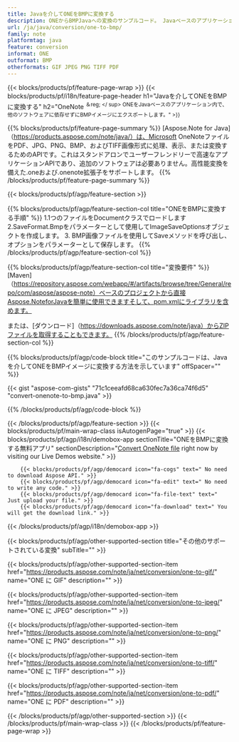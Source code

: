 ```yaml
---
title: Javaを介してONEをBMPに変換する
description: ONEからBMPJavaへの変換のサンプルコード。 Javaベースのアプリケーション内でのバッチONEファイルからBMPへの変換にはAPIサンプルコードを使用します。 
url: /ja/java/conversion/one-to-bmp/
family: note
platformtag: java
feature: conversion
informat: ONE
outformat: BMP
otherformats: GIF JPEG PNG TIFF PDF
---
```

{{< blocks/products/pf/feature-page-wrap >}}
{{< blocks/products/pf/i18n/feature-page-header h1="Javaを介してONEをBMPに変換する" h2="OneNote <sup>＆reg; </ sup> ONEをJavaベースのアプリケーション内で、他のソフトウェアに依存せずにBMPイメージにエクスポートします。" >}}

{{% blocks/products/pf/feature-page-summary %}}
[Aspose.Note for Java]（https://products.aspose.com/note/java/）は、Microsoft OneNoteファイルをPDF、JPG、PNG、BMP、およびTIFF画像形式に処理、表示、または変換するためのAPIです。これはスタンドアロンでユーザーフレンドリーで高速なアプリケーションAPIであり、追加のソフトウェアは必要ありません。高性能変換を備えた.oneおよび.onenote拡張子をサポートします。
{{% /blocks/products/pf/feature-page-summary  %}}

{{< blocks/products/pf/agp/feature-section >}}

{{% blocks/products/pf/agp/feature-section-col title="ONEをBMPに変換する手順" %}}
1.1つのファイルをDocumentクラスでロードします
2.SaveFormat.Bmpをパラメーターとして使用してImageSaveOptionsオブジェクトを作成します。
3. BMP画像ファイルを使用してSaveメソッドを呼び出し、オプションをパラメーターとして保存します。
{{% /blocks/products/pf/agp/feature-section-col %}}

{{% blocks/products/pf/agp/feature-section-col title="変換要件" %}}
[Maven]（https://repository.aspose.com/webapp/#/artifacts/browse/tree/General/repo/com/aspose/aspose-note）ベースのプロジェクトから直接Aspose.NoteforJavaを簡単に使用できますそして、pom.xmlにライブラリを含めます。

または、[ダウンロード]（https://downloads.aspose.com/note/java）からZIPファイルを取得することもできます。
{{% /blocks/products/pf/agp/feature-section-col %}}

{{% blocks/products/pf/agp/code-block title="このサンプルコードは、Javaを介してONEをBMPイメージに変換する方法を示しています" offSpacer="" %}}



{{< gist "aspose-com-gists" "71c1ceeafd68ca630fec7a36ca74f6d5" "convert-onenote-to-bmp.java" >}}

{{% /blocks/products/pf/agp/code-block %}}

{{< /blocks/products/pf/agp/feature-section >}}
{{< blocks/products/pf/main-wrap-class isAutogenPage="true" >}}
{{< blocks/products/pf/agp/i18n/demobox-app sectionTitle="ONEをBMPに変換する無料アプリ" sectionDescription="[Convert OneNote file](https://products.aspose.app/note/conversion/onenote-to-bmp) right now by visiting our Live Demos website." >}}

        {{< blocks/products/pf/agp/democard icon="fa-cogs" text=" No need to download Aspose API." >}}
        {{< blocks/products/pf/agp/democard icon="fa-edit" text=" No need to write any code." >}}
        {{< blocks/products/pf/agp/democard icon="fa-file-text" text=" Just upload your file." >}}
        {{< blocks/products/pf/agp/democard icon="fa-download" text=" You will get the download link." >}}
		
{{< /blocks/products/pf/agp/i18n/demobox-app >}}

{{< blocks/products/pf/agp/other-supported-section title="その他のサポートされている変換" subTitle="" >}}

{{< blocks/products/pf/agp/other-supported-section-item href="https://products.aspose.com/note/ja/net/conversion/one-to-gif/" name="ONE に GIF" description="" >}}

{{< blocks/products/pf/agp/other-supported-section-item href="https://products.aspose.com/note/ja/net/conversion/one-to-jpeg/" name="ONE に JPEG" description="" >}}

{{< blocks/products/pf/agp/other-supported-section-item href="https://products.aspose.com/note/ja/net/conversion/one-to-png/" name="ONE に PNG" description="" >}}

{{< blocks/products/pf/agp/other-supported-section-item href="https://products.aspose.com/note/ja/net/conversion/one-to-tiff/" name="ONE に TIFF" description="" >}}

{{< blocks/products/pf/agp/other-supported-section-item href="https://products.aspose.com/note/ja/net/conversion/one-to-pdf/" name="ONE に PDF" description="" >}}



{{< /blocks/products/pf/agp/other-supported-section >}}
{{< /blocks/products/pf/main-wrap-class >}}
{{< /blocks/products/pf/feature-page-wrap >}}